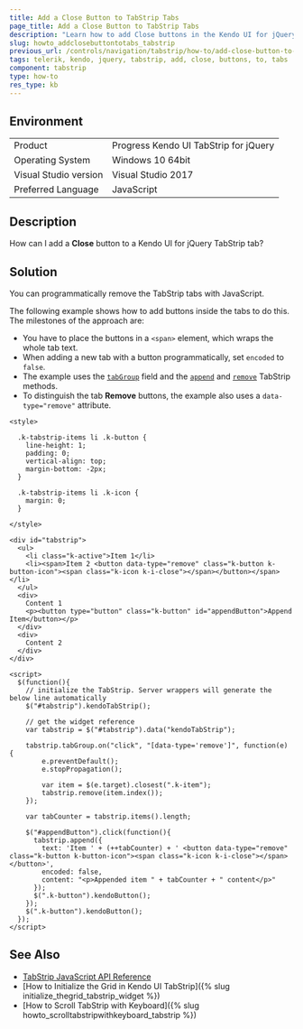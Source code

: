 ```yaml
---
title: Add a Close Button to TabStrip Tabs
page_title: Add a Close Button to TabStrip Tabs
description: "Learn how to add Close buttons in the Kendo UI for jQuery TabStrip tabs."
slug: howto_addclosebuttontotabs_tabstrip
previous_url: /controls/navigation/tabstrip/how-to/add-close-button-to-tabs
tags: telerik, kendo, jquery, tabstrip, add, close, buttons, to, tabs
component: tabstrip
type: how-to
res_type: kb
---
```


## Environment

<table>
 <tr>
  <td>Product</td>
  <td>Progress Kendo UI TabStrip for jQuery</td>
 </tr>
 <tr>
  <td>Operating System</td>
  <td>Windows 10 64bit</td>
 </tr>
 <tr>
  <td>Visual Studio version</td>
  <td>Visual Studio 2017</td>
 </tr>
 <tr>
  <td>Preferred Language</td>
  <td>JavaScript</td>
 </tr>
</table>

## Description

How can I add a **Close** button to a Kendo UI for jQuery TabStrip tab?

## Solution

You can programmatically remove the TabStrip tabs with JavaScript. 

The following example shows how to add buttons inside the tabs to do this. The milestones of the approach are:

* You have to place the buttons in a `<span>` element, which wraps the whole tab text.
* When adding a new tab with a button programmatically, set `encoded` to `false`.
* The example uses the [`tabGroup`](/api/javascript/ui/tabstrip#fields-tabgroup) field and the [`append`](/api/javascript/ui/tabstrip/methods/append) and [`remove`](/api/javascript/ui/tabstrip/methods/remove) TabStrip methods.
* To distinguish the tab **Remove** buttons, the example also uses a `data-type="remove"` attribute.



```dojo
<style>

  .k-tabstrip-items li .k-button {
    line-height: 1;
    padding: 0;
    vertical-align: top;
    margin-bottom: -2px;
  }

  .k-tabstrip-items li .k-icon {
    margin: 0;
  }

</style>

<div id="tabstrip">
  <ul>
    <li class="k-active">Item 1</li>
    <li><span>Item 2 <button data-type="remove" class="k-button k-button-icon"><span class="k-icon k-i-close"></span></button></span></li>
  </ul>
  <div>
    Content 1
    <p><button type="button" class="k-button" id="appendButton">Append Item</button></p>
  </div>
  <div>
    Content 2
  </div>
</div>

<script>
  $(function(){
    // initialize the TabStrip. Server wrappers will generate the below line automatically
    $("#tabstrip").kendoTabStrip();

    // get the widget reference
    var tabstrip = $("#tabstrip").data("kendoTabStrip");

    tabstrip.tabGroup.on("click", "[data-type='remove']", function(e) {
        e.preventDefault();
        e.stopPropagation();

        var item = $(e.target).closest(".k-item");
        tabstrip.remove(item.index());
    });

    var tabCounter = tabstrip.items().length;

    $("#appendButton").click(function(){
      tabstrip.append({
        text: 'Item ' + (++tabCounter) + ' <button data-type="remove" class="k-button k-button-icon"><span class="k-icon k-i-close"></span></button>',
        encoded: false,
        content: "<p>Appended item " + tabCounter + " content</p>"
      });
      $(".k-button").kendoButton();
    });
    $(".k-button").kendoButton();
  });
</script>
```

## See Also

* [TabStrip JavaScript API Reference](/api/javascript/ui/tabstrip)
* [How to Initialize the Grid in Kendo UI TabStrip]({% slug initialize_thegrid_tabstrip_widget %})
* [How to Scroll TabStrip with Keyboard]({% slug howto_scrolltabstripwithkeyboard_tabstrip %})


